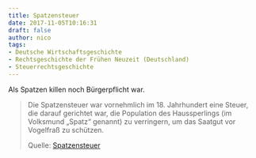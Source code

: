 ```yaml
---
title: Spatzensteuer
date: 2017-11-05T10:16:31
draft: false
author: nico
tags:
- Deutsche Wirtschaftsgeschichte
- Rechtsgeschichte der Frühen Neuzeit (Deutschland)
- Steuerrechtsgeschichte
---
```


Als Spatzen killen noch Bürgerpflicht war.

> Die Spatzensteuer war vornehmlich im 18. Jahrhundert eine Steuer, die darauf
> gerichtet war, die Population des Haussperlings (im Volksmund „Spatz“
> genannt) zu verringern, um das Saatgut vor Vogelfraß zu schützen.
>
> Quelle: [Spatzensteuer](https://de.wikipedia.org/wiki/Spatzensteuer)